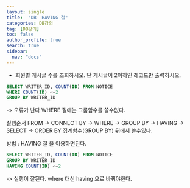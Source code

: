 ```yaml
---
layout: single
title:  "DB- HAVING 절"
categories: DB강의
tag: [DB강의]
toc: false
author_profile: true
search: true
sidebar:
  nav: "docs"
---
```


- 회원별 게시글 수를 조회하시오. 단 게시글이 2이하인 레코드만 출력하시오.
```SQL
SELECT WRITER_ID, COUNT(ID) FROM NOTICE
WHERE COUNT(ID) <=2 
GROUP BY WRITER_ID
```  
->  오류가 난다 WHERE 절에는 그룹함수를 쓸수없다. 

실행순서
 FROM  -> CONNECT BY -> WHERE -> GROUP BY -> HAVING -> SELECT -> ORDER BY
집계함수(GROUP BY) 뒤에서 쓸수있다.

방법 : HAVING 절 을 이용하면된다.

```SQL
SELECT WRITER_ID, COUNT(ID) FROM NOTICE
GROUP BY WRITER_ID
HAVING COUNT(ID) <=2 
```
-> 실행이 잘된다. where 대신 having 으로 바꿔야한다.